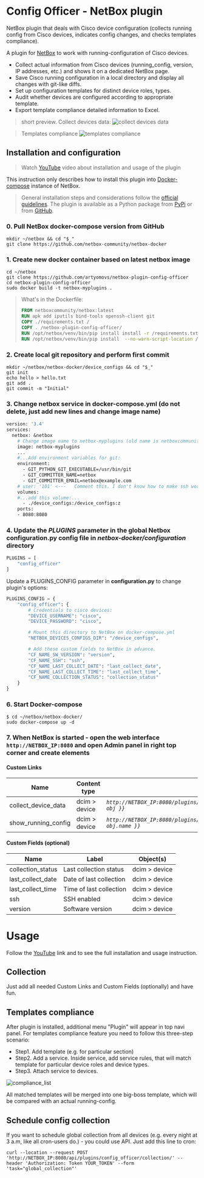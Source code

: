 # Config Officer - NetBox plugin


NetBox plugin that deals with Cisco device configuration (collects running config from Cisco devices, indicates config changes, and checks templates compliance).


A plugin for [NetBox](https://github.com/netbox-community/netbox) to work with running-configuration of Cisco devices.

- Collect actual information from Cisco devices (running_config, version, IP addresses, etc.) and shows it on a dedicated NetBox page.
- Save Cisco running configuration in a local directory and display all changes with git-like diffs.
- Set up configuration templates for distinct device roles, types.
- Audit whether devices are configured according to appropriate template.
- Export template compliance detailed information to Excel.

> short preview.
> Collect devices data:
> ![collect devices data](static/collection.gif) 

> Templates compliance
> ![templates compliance](static/templates.gif)

## Installation and configuration

>Watch [YouTube](https://www.youtube.com/watch?v=O5kayrkuC1E) video about installation and usage of the plugin

This instruction only describes how to install this plugin into [Docker-compose](https://github.com/netbox-community/netbox-docker) instance of NetBox.
>General installation steps and considerations follow the [official guidelines](https://netbox.readthedocs.io/en/stable/plugins/).
>The plugin is available as a Python package from [PyPi](https://pypi.org/project/netbox-plugin-config-officer/) or from [GitHub](https://github.com/artyomovs/netbox-plugin-config-officer).

### 0. Pull NetBox docker-compose version from GitHub

```shell
mkdir ~/netbox && cd "$_"
git clone https://github.com/netbox-community/netbox-docker
```

### 1. Create new docker container based on latest netbox image

```shell
cd ~/netbox
git clone https://github.com/artyomovs/netbox-plugin-config-officer
cd netbox-plugin-config-officer
sudo docker build -t netbox-myplugins .
```

>What's in the Dockerfile:
>
>```dockerfile
>FROM netboxcommunity/netbox:latest
>RUN apk add iputils bind-tools openssh-client git
>COPY ./requirements.txt /
>COPY . /netbox-plugin-config-officer/
>RUN /opt/netbox/venv/bin/pip install install -r /requirements.txt
>RUN /opt/netbox/venv/bin/pip install  --no-warn-script-location /netbox-plugin-config-officer/
>```

### 2. Create local git repository and perform first commit

```shell
mkdir ~/netbox/netbox-docker/device_configs && cd "$_"
git init
echo hello > hello.txt
git add .
git commit -m "Initial"
```

### 3. Change **netbox** service in docker-compose.yml (do not delete, just add new lines and change image name)

```dockerfile
version: '3.4'
services:
  netbox: &netbox
    # Change image name to netbox-myplugins (old name is netboxcommunity/netbox:${VERSION-latest})
    image: netbox-myplugins
    ...
    #...Add environment variables for git:
    environment:
      - GIT_PYTHON_GIT_EXECUTABLE=/usr/bin/git
      - GIT_COMMITTER_NAME=netbox
      - GIT_COMMITTER_EMAIL=netbox@example.com
    # user: '101' <---   Comment this. I don't know how to make ssh work with this line as for now.
    volumes:        
    #...add this volume:...
      - ./device_configs:/device_configs:z
    ports:
    - 8080:8080
```

### 4. Update the *PLUGINS* parameter in the global Netbox **configuration.py** config file in *netbox-docker/configuration* directory

```python
PLUGINS = [
    "config_officer"
]
```

Update a PLUGINS_CONFIG parameter in **configuration.py** to change plugin's options:

```python
PLUGINS_CONFIG = {
    "config_officer": {
        # Credentials to cisco devices:
        "DEVICE_USERNAME": "cisco",
        "DEVICE_PASSWORD": "cisco",

        # Mount this directory to NetBox on docker-compose.yml
        "NETBOX_DEVICES_CONFIGS_DIR": "/device_configs",

        # Add these custom fields to NetBox in advance.
        "CF_NAME_SW_VERSION": "version",
        "CF_NAME_SSH": "ssh",
        "CF_NAME_LAST_COLLECT_DATE": "last_collect_date",
        "CF_NAME_LAST_COLLECT_TIME": "last_collect_time",
        "CF_NAME_COLLECTION_STATUS": "collection_status"
    }
}
```

### 6. Start Docker-compose

```shell
$ cd ~/netbox/netbox-docker/
sudo docker-compose up -d
```

### 7. When NetBox is started - open the web interface `http://NETBOX_IP:8080` and open Admin panel in right top corner and create elements

#### Custom Links

| Name                  | Content type  | URL                                                                            |
|-----------------------|---------------|--------------------------------------------------------------------------------|
| collect_device_data   | dcim > device | *`http://NETBOX_IP:8080/plugins/config_officer/collect_device_config/{{ obj }}`* |
| show_running_config   | dcim > device | *`http://NETBOX_IP:8080/plugins/config_officer/running_config/{{ obj.name }}`*   |

#### Custom Fields (optional)

| Name                  | Label                     | Object(s)     |
|-----------------------|---------------------------|---------------|
| collection_status     | Last collection status    | dcim > device |
| last_collect_date     | Date of last collection   | dcim > device |
| last_collect_time     | Time of last collection   | dcim > device |
| ssh                   | SSH enabled               | dcim > device |
| version               | Software version          | dcim > device |

# Usage

Follow the [YouTube](https://www.youtube.com/watch?v=O5kayrkuC1E) link and to see the full installation and usage instruction.

## Collection

Just add all needed Custom Links and Custom Fields (optionally) and have fun.

## Templates compliance

After plugin is installed, additional menu "Plugin" will appear in top navi panel.
For templates compliance feature you need to follow this three-step scenario:

- Step1. Add template (e.g. for particular section)
- Step2. Add a service. Inside service, add service rules, that will match template for particular device roles and device types. 
- Step3. Attach service to devices.

![compliance_list](static/compliance_list.png)

All matched templates will be merged into one big-boss template, which will be compared with an actual running-config.

## Schedule config collection

If you want to schedule global collection from all devices (e.g. every night at 3 a.m, like all cron-users do.) - you could use API. Just add this line to cron: 

```shell
curl --location --request POST 'http://NETBOX_IP:8080/api/plugins/config_officer/collection/' --header 'Authorization: Token YOUR_TOKEN' --form 'task="global_collection"'
```
